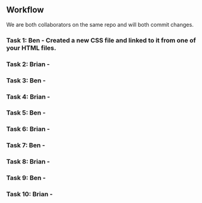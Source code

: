 ## Workflow

We are both collaborators on the same repo and will both commit changes.

### Task 1: Ben - Created a new CSS file and linked to it from one of your HTML files.

### Task 2: Brian - 

### Task 3: Ben - 

### Task 4: Brian - 

### Task 5: Ben - 

### Task 6: Brian -

### Task 7: Ben - 

### Task 8: Brian - 

### Task 9: Ben - 

### Task 10: Brian - 
